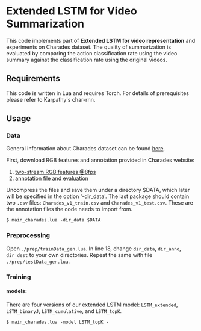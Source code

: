 # Extended LSTM for Video Summarization
This code implements part of **Extended LSTM for video representation** and experiments on Charades dataset. The quality of summarization is evaluated by comparing the action classification rate using the video summary against the classification rate using the original videos. 
## Requirements
This code is written in Lua and requires Torch. For details of prerequisites please refer to Karpathy's char-rnn.
## Usage
### Data
General information about Charades dataset can be found [here](http://allenai.org/plato/charades/).

First, download RGB features and annotation provided in Charades website:
1. [two-stream RGB features @8fps](http://ai2-website.s3.amazonaws.com/data/Charades_v1_features_rgb.tar.gz)
2. [annotation file and evaluation](http://ai2-website.s3.amazonaws.com/data/Charades.zip)

Uncompress the files and save them under a directory $DATA, which later will be specified in the option '-dir_data'. The last package should contain two ```.csv``` files: ```Charades_v1_train.csv``` and ```Charades_v1_test.csv```. These are the annotation files the code needs to import from. 
```
$ main_charades.lua -dir_data $DATA
```
### Preprocessing
Open ```./prep/trainData_gen.lua```. In line 18, change ```dir_data```, ```dir_anno```, ```dir_dest``` to your own directories. 
Repeat the same with file ```./prep/testData_gen.lua```. 

### Training
#### models:
There are four versions of our extended LSTM model: ```LSTM_extended```, ```LSTM_binaryJ```, ```LSTM_cumulative```, and ```LSTM_topK```. 

```
$ main_charades.lua -model LSTM_topK -
